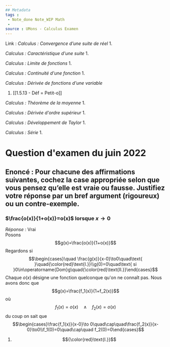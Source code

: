 ```yaml
---
## Metadata
tags : 
 - Note_done Note_WIP Math
 - 
source : UMons - Calculus Examen
---
```


Link :
_Calculus : Convergence d’une suite de réel_
1.

_Calculus : Caractéristique d'une suite_
1.

_Calculus : Limite de fonctions_
1.

_Calculus : Continuité d'une fonction_
1.

_Calculus : Dérivée de fonctions d'une variable_
1. [[1.5.13 - Déf = Petit-o]]

_Calculus : Théorème de la moyenne_
1.

_Calculus : Dérivée d'ordre supérieur_
1.

_Calculus : Développement de Taylor_
1.

_Calculus : Série_
1. 

# Question  d'examen du juin 2022
## Enoncé : Pour chacune des affirmations suivantes, cochez la case appropriée selon que vous pensez qu’elle est vraie ou fausse. Justifiez votre réponse par un bref argument (rigoureux) ou un contre-exemple.
### $\frac{o(x)}{1+o(x)}=o(x)$ lorsque $x\to 0$ 
_Réponse_ : Vrai
\
Posons $$g(x)=\frac{o(x)}{1+o(x)}$$ Regardons si $$\begin{cases}\quad \frac{g(x)}{x-0}\to0\quad\text{ }\quad{\color{red}\text{I.}}\\g(0)=0\quad\text{ si }0\in\operatorname{Dom}g\quad{\color{red}\text{II.}}\end{cases}$$ Chaque $o(x)$ désigne une fonction quelconque qu'on ne connaît pas. Nous avons donc que $$g(x)=\frac{f_1(x)}{1+f_2(x)}$$ où $$f_1(x)=o(x)\quad\wedge\quad f_2(x)=o(x)$$ du coup on sait que $$\begin{cases}\frac{f_1(x)}{x-0}\to 0\quad\cap\quad\frac{f_2(x)}{x-0}\to0\\f_1(0)=0\quad\cap\quad f_2(0)=0\end{cases}$$
1. $${\color{red}\text{I.}}$$
